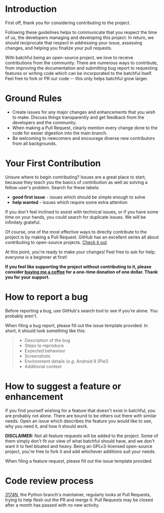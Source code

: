 # Introduction

First off, thank you for considering contributing to the project.

Following these guidelines helps to communicate that you respect the time of us, the developers managing and developing this project. In return, we should reciprocate that respect in addressing your issue, assessing changes, and helping you finalize your pull requests.

With batchful being an open-source project, we love to receive contributions from the community. There are numerous ways to contribute, from improving the documentation and submitting bug report to requesting features or writing code which can be incorporated to the batchful itself.
Feel free to fork or PR our code -- this only helps batchful grow larger.

# Ground Rules
* Create issues for any major changes and enhancements that you wish to make. Discuss things transparently and get feedback from the developers and the community.
* When making a Pull Request, clearly mention every change done to the code for easier digestion into the main branch.
* Be welcoming to newcomers and encourage diverse new contributors from all backgrounds.

# Your First Contribution
Unsure where to begin contributing? Issues are a great place to start, because they teach you the basics of contribution as well as solving a fellow user's problem.
Search for these labels:
* **good first issue** - issues which should be simple enough to solve
* **help wanted** - issues which require some extra attention

If you don't feel inclined to assist with technical issues, or if you have some time on your hands, you could search for duplicate issues. We will be infinitely grateful.

Of course, one of the most effective ways to directly contribute to the project is by making a Pull Request. GitHub has an excellent series all about contributing to open-source projects. [Check it out](https://egghead.io/series/how-to-contribute-to-an-open-source-project-on-github)

At this point, you're ready to make your changes! Feel free to ask for help; everyone is a beginner at first!

**If you feel like supporting the project without contributing to it, please consider [buying me a coffee](https://ko-fi.com/embersandsgamestudios) for a one-time donation of one dollar. Thank you for your support.**


# How to report a bug
Before reporting a bug, use GitHub's search tool to see if you're alone. You probably aren't.

When filing a bug report, please fill out the issue template provided. In short, it should look something like this:
> * Description of the bug
> * Steps to reproduce
> * Expected behaviour
> * Screenshots
> * Environment details (*e.g.* Android 9 (Pie))
> * Additional context

# How to suggest a feature or enhancement

If you find yourself wishing for a feature that doesn't exist in batchful, you are probably not alone. There are bound to be others out there with similar needs. Open an issue which describes the feature you would like to see, why you need it, and how it should work.

**DISCLAIMER:** Not all feature requests will be added to the project. Some of them simply don't fit our view of what batchful should have, and we don't want it to feel bloated and heavy. Being an GPLv3-licensed open-source project, you're free to fork it and add whichever additions suit your needs. 

When filing a feature request, please fill out the issue template provided.
# Code review process
[3174N](https://github.com/3174N), the Python branch's maintainer, regularly looks at Pull Requests, trying to help flesh out the PR and merge it. Pull Requests may be closed after a month has passed with no new activity. 
